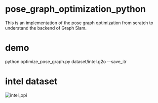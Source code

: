 # pose_graph_optimization_python
This is an implementation of the pose graph optimization from scratch to understand the backend of Graph Slam.

# demo
python optimize_pose_graph.py dataset/intel.g2o --save_itr

# intel dataset
![intel_opi](https://user-images.githubusercontent.com/20353960/141079035-9f608603-7cac-4fa2-b209-a68a4b141ac8.gif)

